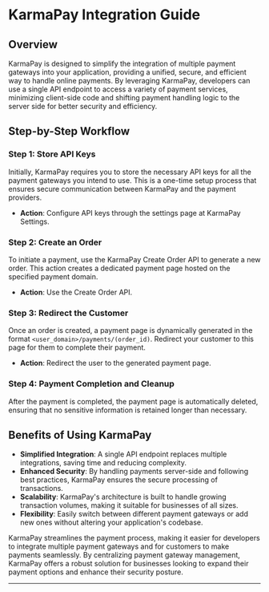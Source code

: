 # KarmaPay Integration Guide

## Overview

KarmaPay is designed to simplify the integration of multiple payment gateways into your application, providing a unified, secure, and efficient way to handle online payments. By leveraging KarmaPay, developers can use a single API endpoint to access a variety of payment services, minimizing client-side code and shifting payment handling logic to the server side for better security and efficiency.

## Step-by-Step Workflow

### Step 1: Store API Keys

Initially, KarmaPay requires you to store the necessary API keys for all the payment gateways you intend to use. This is a one-time setup process that ensures secure communication between KarmaPay and the payment providers.

- **Action**: Configure API keys through the settings page at KarmaPay Settings.

### Step 2: Create an Order

To initiate a payment, use the KarmaPay Create Order API to generate a new order. This action creates a dedicated payment page hosted on the specified payment domain.

- **Action**: Use the Create Order API. 

### Step 3: Redirect the Customer

Once an order is created, a payment page is dynamically generated in the format `<user_domain>/payments/(order_id)`. Redirect your customer to this page for them to complete their payment.

- **Action**: Redirect the user to the generated payment page.

### Step 4: Payment Completion and Cleanup

After the payment is completed, the payment page is automatically deleted, ensuring that no sensitive information is retained longer than necessary.

## Benefits of Using KarmaPay

- **Simplified Integration**: A single API endpoint replaces multiple integrations, saving time and reducing complexity.
- **Enhanced Security**: By handling payments server-side and following best practices, KarmaPay ensures the secure processing of transactions.
- **Scalability**: KarmaPay's architecture is built to handle growing transaction volumes, making it suitable for businesses of all sizes.
- **Flexibility**: Easily switch between different payment gateways or add new ones without altering your application's codebase.

KarmaPay streamlines the payment process, making it easier for developers to integrate multiple payment gateways and for customers to make payments seamlessly. By centralizing payment gateway management, KarmaPay offers a robust solution for businesses looking to expand their payment options and enhance their security posture.

---

